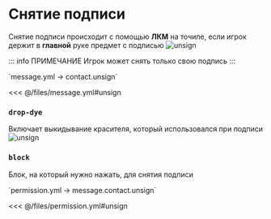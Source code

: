 # Снятие подписи

Снятие подписи происходит с помощью **ЛКМ** на точиле, если игрок держит в **главной** руке предмет с подписью
![unsign](/unsign.gif)

::: info ПРИМЕЧАНИЕ
Игрок может снять только свою подпись
:::

[//]: # (message.yml)
<!--@include: @/parts/words.md#setting-->
<!--@include: @/parts/words.md#path--> `message.yml → contact.unsign`

<!--@include: @/parts/words.md#default-->
<<< @/files/message.yml#unsign

<!--@include: @/parts/enable.md-->

### `drop-dye`

Включает выкидывание красителя, который использовался при подписи
![unsign](/unsign.gif)

### `block`

Блок, на который нужно нажать, для снятия подписи

<!--@include: @/parts/cooldown.md-->
<!--@include: @/parts/sound.md-->

[//]: # (permission.yml)
<!--@include: @/parts/words.md#permission-->
<!--@include: @/parts/words.md#path--> `permission.yml → message.contact.unsign`

<!--@include: @/parts/words.md#default-->
<<< @/files/permission.yml#unsign

<!--@include: @/parts/permission/permissionTier3.md-->
<!--@include: @/parts/permission/cooldown.md-->
<!--@include: @/parts/permission/sound.md-->